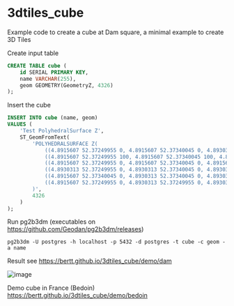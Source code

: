 # 3dtiles_cube

Example code to create a cube at Dam square, a minimal example to create 3D Tiles

Create input table 

```sql
CREATE TABLE cube (
    id SERIAL PRIMARY KEY,
    name VARCHAR(255),
    geom GEOMETRY(GeometryZ, 4326)
);
```

Insert the cube

```sql
INSERT INTO cube (name, geom)
VALUES (
    'Test PolyhedralSurface Z',
    ST_GeomFromText(
        'POLYHEDRALSURFACE Z(
            ((4.8915607 52.37249955 0, 4.8915607 52.37340045 0, 4.8930313 52.37340045 0, 4.8930313 52.37249955 0, 4.8915607 52.37249955 0)),
            ((4.8915607 52.37249955 100, 4.8915607 52.37340045 100, 4.8930313 52.37340045 100, 4.8930313 52.37249955 100, 4.8915607 52.37249955 100)),
            ((4.8915607 52.37249955 0, 4.8915607 52.37340045 0, 4.8915607 52.37340045 100, 4.8915607 52.37249955 100, 4.8915607 52.37249955 0)),
            ((4.8930313 52.37249955 0, 4.8930313 52.37340045 0, 4.8930313 52.37340045 100, 4.8930313 52.37249955 100, 4.8930313 52.37249955 0)),
            ((4.8915607 52.37340045 0, 4.8930313 52.37340045 0, 4.8930313 52.37340045 100, 4.8915607 52.37340045 100, 4.8915607 52.37340045 0)),
            ((4.8915607 52.37249955 0, 4.8930313 52.37249955 0, 4.8930313 52.37249955 100, 4.8915607 52.37249955 100, 4.8915607 52.37249955 0))
        )',
        4326
    )
);
```

Run pg2b3dm (executables on https://github.com/Geodan/pg2b3dm/releases)

```
pg2b3dm -U postgres -h localhost -p 5432 -d postgres -t cube -c geom -a name
```

Result see https://bertt.github.io/3dtiles_cube/demo/dam

![image](https://github.com/user-attachments/assets/8b7db318-f95e-447c-87e0-3a726986e1cb)

Demo cube in France (Bedoin) https://bertt.github.io/3dtiles_cube/demo/bedoin

